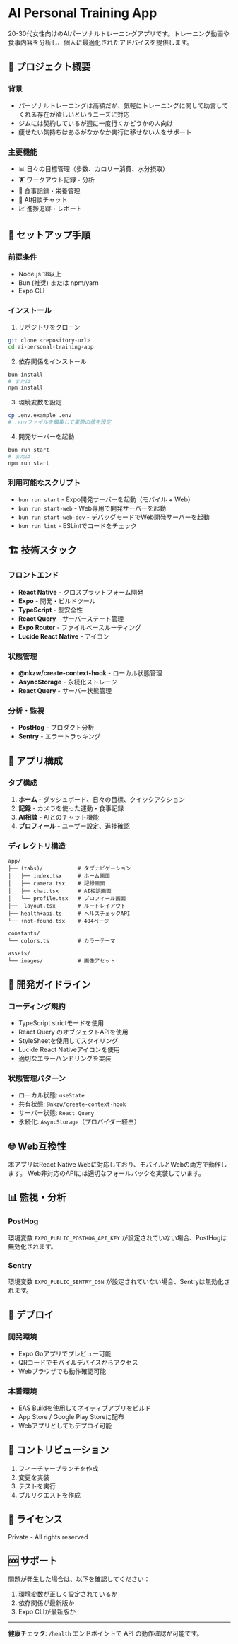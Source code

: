 # AI Personal Training App

20-30代女性向けのAIパーソナルトレーニングアプリです。トレーニング動画や食事内容を分析し、個人に最適化されたアドバイスを提供します。

## 🎯 プロジェクト概要

### 背景
- パーソナルトレーニングは高額だが、気軽にトレーニングに関して助言してくれる存在が欲しいというニーズに対応
- ジムには契約しているが週に一度行くかどうかの人向け
- 痩せたい気持ちはあるがなかなか実行に移せない人をサポート

### 主要機能
- 📊 日々の目標管理（歩数、カロリー消費、水分摂取）
- 🏋️ ワークアウト記録・分析
- 🍎 食事記録・栄養管理
- 💬 AI相談チャット
- 📈 進捗追跡・レポート

## 🚀 セットアップ手順

### 前提条件
- Node.js 18以上
- Bun (推奨) または npm/yarn
- Expo CLI

### インストール

1. リポジトリをクローン
```bash
git clone <repository-url>
cd ai-personal-training-app
```

2. 依存関係をインストール
```bash
bun install
# または
npm install
```

3. 環境変数を設定
```bash
cp .env.example .env
# .envファイルを編集して実際の値を設定
```

4. 開発サーバーを起動
```bash
bun run start
# または
npm run start
```

### 利用可能なスクリプト

- `bun run start` - Expo開発サーバーを起動（モバイル + Web）
- `bun run start-web` - Web専用で開発サーバーを起動
- `bun run start-web-dev` - デバッグモードでWeb開発サーバーを起動
- `bun run lint` - ESLintでコードをチェック

## 🏗️ 技術スタック

### フロントエンド
- **React Native** - クロスプラットフォーム開発
- **Expo** - 開発・ビルドツール
- **TypeScript** - 型安全性
- **React Query** - サーバーステート管理
- **Expo Router** - ファイルベースルーティング
- **Lucide React Native** - アイコン

### 状態管理
- **@nkzw/create-context-hook** - ローカル状態管理
- **AsyncStorage** - 永続化ストレージ
- **React Query** - サーバー状態管理

### 分析・監視
- **PostHog** - プロダクト分析
- **Sentry** - エラートラッキング

## 📱 アプリ構成

### タブ構成
1. **ホーム** - ダッシュボード、日々の目標、クイックアクション
2. **記録** - カメラを使った運動・食事記録
3. **AI相談** - AIとのチャット機能
4. **プロフィール** - ユーザー設定、進捗確認

### ディレクトリ構造
```
app/
├── (tabs)/           # タブナビゲーション
│   ├── index.tsx     # ホーム画面
│   ├── camera.tsx    # 記録画面
│   ├── chat.tsx      # AI相談画面
│   └── profile.tsx   # プロフィール画面
├── _layout.tsx       # ルートレイアウト
├── health+api.ts     # ヘルスチェックAPI
└── +not-found.tsx    # 404ページ

constants/
└── colors.ts         # カラーテーマ

assets/
└── images/           # 画像アセット
```

## 🔧 開発ガイドライン

### コーディング規約
- TypeScript strictモードを使用
- React Query のオブジェクトAPIを使用
- StyleSheetを使用してスタイリング
- Lucide React Nativeアイコンを使用
- 適切なエラーハンドリングを実装

### 状態管理パターン
- ローカル状態: `useState`
- 共有状態: `@nkzw/create-context-hook`
- サーバー状態: `React Query`
- 永続化: `AsyncStorage`（プロバイダー経由）

## 🌐 Web互換性

本アプリはReact Native Webに対応しており、モバイルとWebの両方で動作します。
Web非対応のAPIには適切なフォールバックを実装しています。

## 📊 監視・分析

### PostHog
環境変数 `EXPO_PUBLIC_POSTHOG_API_KEY` が設定されていない場合、PostHogは無効化されます。

### Sentry
環境変数 `EXPO_PUBLIC_SENTRY_DSN` が設定されていない場合、Sentryは無効化されます。

## 🚀 デプロイ

### 開発環境
- Expo Goアプリでプレビュー可能
- QRコードでモバイルデバイスからアクセス
- Webブラウザでも動作確認可能

### 本番環境
- EAS Buildを使用してネイティブアプリをビルド
- App Store / Google Play Storeに配布
- Webアプリとしてもデプロイ可能

## 🤝 コントリビューション

1. フィーチャーブランチを作成
2. 変更を実装
3. テストを実行
4. プルリクエストを作成

## 📄 ライセンス

Private - All rights reserved

## 🆘 サポート

問題が発生した場合は、以下を確認してください：

1. 環境変数が正しく設定されているか
2. 依存関係が最新版か
3. Expo CLIが最新版か

---

**健康チェック**: `/health` エンドポイントで API の動作確認が可能です。